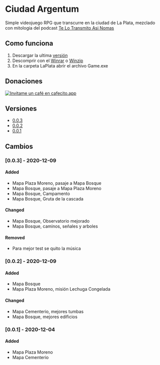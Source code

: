 # Ciudad Argentum
Simple videojuego RPG que transcurre en la ciudad de La Plata, mezclado con mitologia del podcast [Te Lo Transmito Asi Nomas](https://www.telotransmito.com/)

## Como funciona
1. Descargar la ultima [versión](#versiones)
2. Descomprir con el [Winrar](https://www.winrar.es/descargas) o [Winzip](https://www.winzip.com)
3. En la carpeta LaPlata abrir el archivo Game.exe

## Donaciones
[![Invitame un café en cafecito.app](https://cdn.cafecito.app/imgs/buttons/button_2.svg)](https://cafecito.app/yaeru)

## Versiones
- [0.0.3](http://www.mediafire.com/file/1gceiabp06kcxvj/LaPlata-v0.0.3.zip/file)
- [0.0.2](http://www.mediafire.com/file/g0o4rzgf53v0lrl/LaPlata-v0.2.zip/file)
- [0.0.1](http://www.mediafire.com/file/mf7nb9sdwx61vpv/LaPlata.rar/file)

## Cambios

### [0.0.3] - 2020-12-09

#### Added 

- Mapa Plaza Moreno, pasaje a Mapa Bosque
- Mapa Bosque, pasaje a Mapa Plaza Moreno
- Mapa Bosque, Campamento
- Mapa Bosque, Gruta de la cascada

#### Changed

- Mapa Bosque, Observatorio mejorado
- Mapa Bosque, caminos, señales y arboles

#### Removed

- Para mejor test se quito la música

### [0.0.2] - 2020-12-09

#### Added

- Mapa Bosque
- Mapa Plaza Moreno, misión Lechuga Congelada

#### Changed

- Mapa Cementerio, mejores tumbas
- Mapa Bosque, mejores edificios

### [0.0.1] - 2020-12-04

#### Added

- Mapa Plaza Moreno
- Mapa Cementerio
